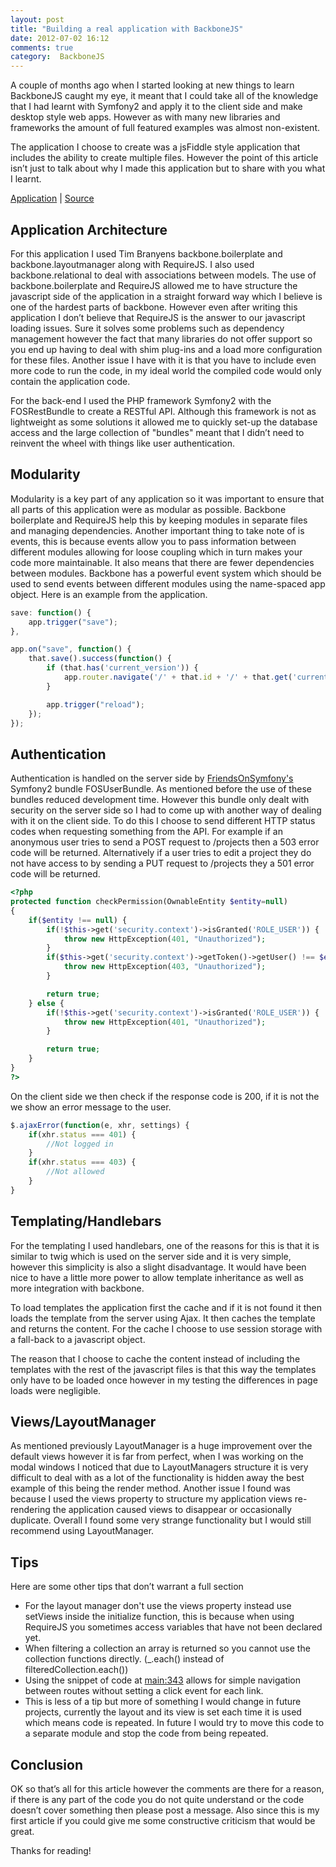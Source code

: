 ```yaml
---
layout: post
title: "Building a real application with BackboneJS"
date: 2012-07-02 16:12
comments: true
category:  BackboneJS
---
```


A couple of months ago when I started looking at new things to learn BackboneJS caught my eye, it meant that I could take all of the knowledge that I had learnt with Symfony2 and apply it to the client side and make desktop style web apps. However as with many new libraries and frameworks the amount of full featured examples was almost non-existent.

The application I choose to create was a jsFiddle style application  that includes the ability to create multiple files.  However the point of this article isn’t just to talk about why I made this application but to share with you what I learnt.

[Application](https://webide.co/) | [Source](https://github.com/dancannon/WebIDE/)

<!--More -->

## Application Architecture
For this application I used Tim Branyens backbone.boilerplate and backbone.layoutmanager along with RequireJS. I also used backbone.relational to deal with associations between models.  The use of backbone.boilerplate and RequireJS allowed me to have structure the javascript side of the application in a straight forward way which I believe is one of the hardest parts of backbone. However even after writing this application I don’t believe that RequireJS is the answer to our javascript loading issues. Sure it solves some problems such as dependency management however the fact that many libraries do not offer support so you end up having to deal with shim plug-ins and a load more configuration for these files. Another issue I have with it is that you have to include even more code to run the code, in my ideal world the compiled code would only contain the application code.

For the back-end I used the PHP framework Symfony2 with the FOSRestBundle to create a RESTful API. Although this framework is not as lightweight as some solutions it allowed me to quickly set-up the database access and the large collection of "bundles" meant that I didn’t need to reinvent the wheel with things like user authentication.

## Modularity
Modularity is a key part of any application so it was important to ensure that all parts of this application were as modular as possible. Backbone boilerplate and RequireJS help this by keeping modules in separate files and managing dependencies. Another important thing to take note of is events, this is because events allow you to pass information between different modules allowing for loose coupling which in turn makes your code more maintainable. It also means that there are fewer dependencies between modules. Backbone has a powerful event system which should be used to send events between different modules using the name-spaced app object. Here is an example from the application.

```javascript Trigger an event https://github.com/dancannon/WebIDE/blob/master/src/WebIDE/SiteBundle/Resources/public_src/js/app/modules/header.js#L50 Source
save: function() {
    app.trigger("save");
},
```

```javascript Event callback https://github.com/dancannon/WebIDE/blob/master/src/WebIDE/SiteBundle/Resources/public_src/js/app/modules/project.js#L45 Source
app.on("save", function() {
    that.save().success(function() {
        if (that.has('current_version')) {
            app.router.navigate('/' + that.id + '/' + that.get('current_version'));
        }

        app.trigger("reload");
    });
});
```

## Authentication
Authentication is handled on the server side by [FriendsOnSymfony's](https://github.com/FriendsOfSymfony/FOSRestBundle) Symfony2 bundle FOSUserBundle. As mentioned before the use of these bundles reduced development time. However this bundle only dealt with security on the server side so I had to come up with another way of dealing with it on the client side. To do this I choose to send different HTTP status codes when requesting something from the API. For example if an anonymous user tries to send a POST request to /projects then a 503 error code will be returned. Alternatively if a user tries to edit a project they do not have access to by sending a PUT request to /projects they a 501 error code will be returned.

``` php Server side authentication code https://github.com/dancannon/WebIDE/blob/master/src/WebIDE/SiteBundle/Controller/ProjectController.php#L291 Source
<?php
protected function checkPermission(OwnableEntity $entity=null)
{
    if($entity !== null) {
        if(!$this->get('security.context')->isGranted('ROLE_USER')) {
            throw new HttpException(401, "Unauthorized");
        }
        if($this->get('security.context')->getToken()->getUser() !== $entity->getUser()) {
            throw new HttpException(403, "Unauthorized");
        }

        return true;
    } else {
        if(!$this->get('security.context')->isGranted('ROLE_USER')) {
            throw new HttpException(401, "Unauthorized");
        }

        return true;
    }
}
?>
```

On the client side we then check if the response code is 200, if it is not the we show an error message to the user.

``` javascript Ajax error checking https://github.com/dancannon/WebIDE/blob/master/src/WebIDE/SiteBundle/Resources/public_src/js/app/main.js#L148 Source
$.ajaxError(function(e, xhr, settings) {
	if(xhr.status === 401) {
		//Not logged in
	}
	if(xhr.status === 403) {
		//Not allowed
	}
}
```

## Templating/Handlebars
For the templating I used handlebars, one of the reasons for this is that it is similar to twig which is used on the server side and it is very simple, however this simplicity is also a slight disadvantage. It would have been nice to have a little more power to allow template inheritance as well as more integration with backbone.

To load templates the application first the cache and if it is not found it then loads the template from the server using Ajax. It then caches the template and returns the content. For the cache I choose to use session storage with a fall-back to a javascript object. 

The reason that I choose to cache the content instead of including the templates with the rest of the javascript files is that this way the templates only have to be loaded once however in my testing the differences in page loads were negligible.

## Views/LayoutManager

As mentioned previously LayoutManager is a huge improvement over the default views however it is far from perfect, when I was working on the modal windows I noticed that due to LayoutManagers structure it is very difficult to deal with as a lot of the functionality is hidden away the best example of this being the render method. Another issue I found was because I used the views property to structure my application views re-rendering the application caused views to disappear or occasionally duplicate. Overall I found some very strange functionality but I would still recommend using LayoutManager.

##  Tips

Here are some other tips that don’t warrant a full section

 - For the layout manager don't use the views property instead use setViews inside the initialize function, this is because when using RequireJS you sometimes access variables that have not been declared yet.
 - When filtering a collection an array is returned so you cannot use the collection functions directly. (_.each() instead of filteredCollection.each())
 - Using the snippet of code at [main:343](https://github.com/dancannon/WebIDE/blob/master/src/WebIDE/SiteBundle/Resources/public_src/js/app/main.js#L343) allows for simple navigation between routes without setting a click event for each link.
 - This is less of a tip but more of something I would change in future projects, currently the layout and its view is set each time it is used which means code is repeated. In future I would try to move this code to a separate module and stop the code from being repeated.


## Conclusion 

OK so that’s all for this article however the comments are there for a reason, if there is any part of the code you do not quite understand or the code doesn’t cover something then please post a message. Also since this is my first article if you could give me some constructive criticism that would be great.

Thanks for reading!